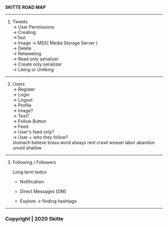 **SKITTE ROAD MAP**

***

1. Tweets <br />
    -> User Permissions <br />
    -> Creating <br />
       ->Text <br />
       -> Image -> MSS( Media Storage Server ) <br />
    -> Delete <br />
    -> Retweeting <br />
       -> Read only serializer <br />
       -> Create only serializer <br />
    -> Liking or Unliking <br />

***

2. Users <br />
   -> Register <br />
   -> Login <br />
   -> Logout <br />
   -> Profile <br />
      -> Image? <br />
      -> Text? <br />
      -> Follow Button <br />
    -> Feed <br />
      -> User's feed only? <br />
      -> User + who they follow? <br />
stomach believe brass word always rent crawl weasel labor abandon unveil shallow

***

3. Following / Followers

      Long term todos

      - Notification

      - Direct Messages [DM]

      - Explore -> finding hashtags

***

### Copyright  | 202&#48;  Skitte

